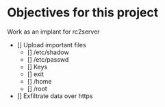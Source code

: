 # Objectives for this project

Work as an implant for rc2server

- [] Upload important files
    - [] /etc/shadow
    - [] /etc/passwd
    - [] Keys
    - [] exit
    - [] /home
    - [] /root
- [] Exfiltrate data over https
